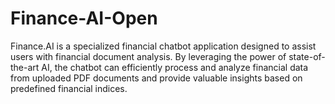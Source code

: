 # Finance-AI-Open
Finance.AI is a specialized financial chatbot application designed to assist users with financial document analysis. By leveraging the power of state-of-the-art AI, the chatbot can efficiently process and analyze financial data from uploaded PDF documents and provide valuable insights based on predefined financial indices.
